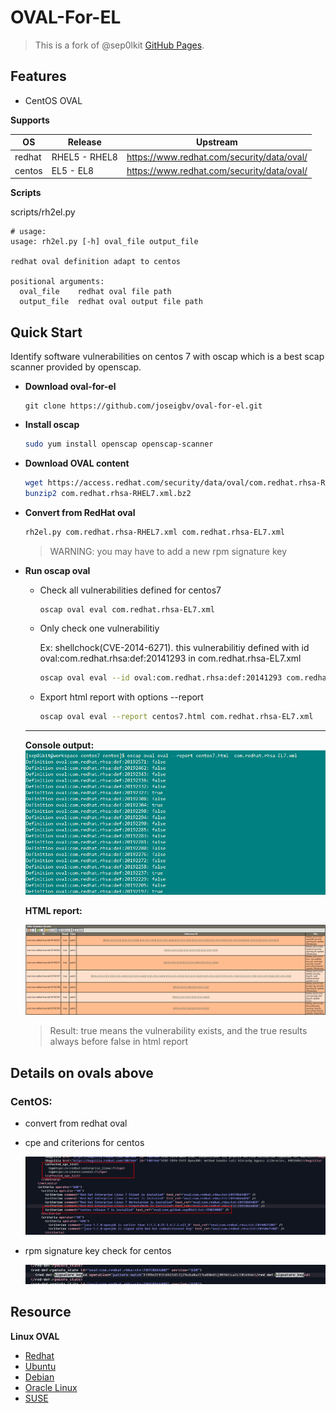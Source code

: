 # OVAL-For-EL

> This is a fork of @sep0lkit [GitHub Pages](https://github.com/Sep0lkit/oval-for-el).

## Features

- CentOS OVAL

**Supports**

| OS     | Release       | Upstream                                   |
| ------ | ------------- | ------------------------------------------ |
| redhat | RHEL5 - RHEL8 | https://www.redhat.com/security/data/oval/ |
| centos | EL5 - EL8     | https://www.redhat.com/security/data/oval/ |

**Scripts** 

scripts/rh2el.py 

```
# usage:
usage: rh2el.py [-h] oval_file output_file

redhat oval definition adapt to centos

positional arguments:
  oval_file    redhat oval file path
  output_file  redhat oval output file path
```


## Quick Start

Identify software vulnerabilities on centos 7 with oscap which is a best scap scanner provided by openscap.

- **Download oval-for-el**

  ```
  git clone https://github.com/joseigbv/oval-for-el.git
  ```

- **Install oscap**

  ```bash
  sudo yum install openscap openscap-scanner
  ```

- **Download OVAL content**

  ```bash
  wget https://access.redhat.com/security/data/oval/com.redhat.rhsa-RHEL7.xml.bz2
  bunzip2 com.redhat.rhsa-RHEL7.xml.bz2
  ```

- **Convert from RedHat oval**

  ```bash
  rh2el.py com.redhat.rhsa-RHEL7.xml com.redhat.rhsa-EL7.xml
  ```

  > WARNING: you may have to add a new rpm signature key 

- **Run oscap oval**

  - Check all vulnerabilities defined for centos7

    ```bash
    oscap oval eval com.redhat.rhsa-EL7.xml
    ```

  - Only check one vulnerabilitiy

    Ex: shellchock(CVE-2014-6271). this vulnerabilitiy defined with id oval:com.redhat.rhsa:def:20141293 in com.redhat.rhsa-EL7.xml

    ```bash
    oscap oval eval --id oval:com.redhat.rhsa:def:20141293 com.redhat.rhsa-EL7.xml
    ```

  - Export html report with options --report

    ```bash
    oscap oval eval --report centos7.html com.redhat.rhsa-EL7.xml
    ```

  ------

  **Console output:**![oval console ouput](_static/imgs/1567436786275.png)
  
  **HTML report:**
  
  ![html report](_static/imgs/1567437131266.png)
  
  > Result: true means the vulnerability exists, and the true results always before false in html report

## Details on ovals above

### CentOS:

 - convert from redhat oval

 - cpe and criterions for centos

   ![cpe_and_criterion](_static/imgs/1567438374921.png)

 - rpm signature key check for centos

   ![signature_key](_static/imgs/1567438175262.png)


## Resource

**Linux OVAL**

- [Redhat](https://www.redhat.com/security/data/oval/)
- [Ubuntu](https://people.canonical.com/~ubuntu-security/oval/)
- [Debian](https://www.debian.org/security/oval/)
- [Oracle Linux](https://linux.oracle.com/security/oval/)
- [SUSE](http://ftp.suse.com/pub/projects/security/oval/)

